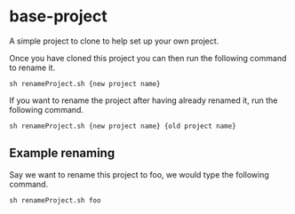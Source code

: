 # base-project
A simple project to clone to help set up your own project.

Once you have cloned this project you can then run the following command to rename it.
```
sh renameProject.sh {new project name}
```
If you want to rename the project after having already renamed it, run the following command.
```
sh renameProject.sh {new project name} {old project name}
```
## Example renaming

Say we want to rename this project to foo, we would type the following command.
```
sh renameProject.sh foo
```
